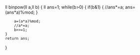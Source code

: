 ll binpow(ll a,ll b)
{
    ll ans=1;
    while(b>0)
    {
        if(b&1)
        {
           //ans*=a;
           ans=(ans*a)%mod;
        }

        a=(a*a)%mod;
        //a*=a;
        b>>=1;
    }
    return ans;
}

